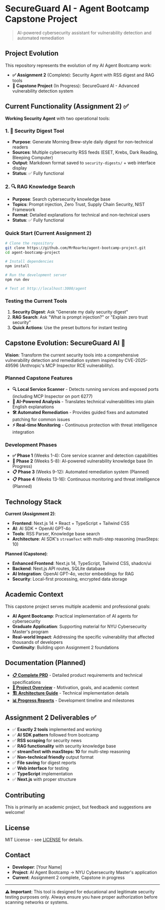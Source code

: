 # SecureGuard AI - Agent Bootcamp Capstone Project

> AI-powered cybersecurity assistant for vulnerability detection and automated remediation

## Project Evolution

This repository represents the evolution of my AI Agent Bootcamp work:

- **✅ Assignment 2** (Complete): Security Agent with RSS digest and RAG tools
- **🚧 Capstone Project** (In Progress): SecureGuard AI - Advanced vulnerability detection system

## Current Functionality (Assignment 2) ✅

**Working Security Agent** with two operational tools:

### 1. 📰 Security Digest Tool
- **Purpose**: Generate Morning Brew-style daily digest for non-technical readers
- **Sources**: Multiple cybersecurity RSS feeds (ESET, Krebs, Dark Reading, Bleeping Computer)
- **Output**: Markdown format saved to `security-digests/` + web interface display
- **Status**: ✅ Fully functional

### 2. 🔍 RAG Knowledge Search
- **Purpose**: Search cybersecurity knowledge base
- **Topics**: Prompt injection, Zero Trust, Supply Chain Security, NIST Framework
- **Format**: Detailed explanations for technical and non-technical users
- **Status**: ✅ Fully functional

### Quick Start (Current Assignment 2)
```bash
# Clone the repository
git clone https://github.com/MrRoarke/agent-bootcamp-project.git
cd agent-bootcamp-project

# Install dependencies
npm install

# Run the development server
npm run dev

# Test at http://localhost:3000/agent
```

### Testing the Current Tools
1. **Security Digest**: Ask "Generate my daily security digest"
2. **RAG Search**: Ask "What is prompt injection?" or "Explain zero trust security"
3. **Quick Actions**: Use the preset buttons for instant testing

## Capstone Evolution: SecureGuard AI 🚀

**Vision**: Transform the current security tools into a comprehensive vulnerability detection and remediation system inspired by CVE-2025-49596 (Anthropic's MCP Inspector RCE vulnerability).

### Planned Capstone Features

- **🔍 Local Service Scanner** - Detects running services and exposed ports (including MCP Inspector on port 6277)
- **🧠 AI-Powered Analysis** - Translates technical vulnerabilities into plain English explanations
- **🛠️ Automated Remediation** - Provides guided fixes and automated patching for common issues
- **⚡ Real-time Monitoring** - Continuous protection with threat intelligence integration

### Development Phases

- **✅ Phase 1** (Weeks 1-4): Core service scanner and detection capabilities
- **🚧 Phase 2** (Weeks 5-8): AI-powered vulnerability knowledge base (In Progress)
- **📋 Phase 3** (Weeks 9-12): Automated remediation system (Planned)
- **📋 Phase 4** (Weeks 13-16): Continuous monitoring and threat intelligence (Planned)

## Technology Stack

**Current (Assignment 2)**:
- **Frontend**: Next.js 14 + React + TypeScript + Tailwind CSS
- **AI**: AI SDK + OpenAI GPT-4o
- **Tools**: RSS Parser, Knowledge base search
- **Architecture**: AI SDK's `streamText` with multi-step reasoning (maxSteps: 10)

**Planned (Capstone)**:
- **Enhanced Frontend**: Next.js 14, TypeScript, Tailwind CSS, shadcn/ui
- **Backend**: Next.js API routes, SQLite database
- **AI Integration**: OpenAI GPT-4o, vector embeddings for RAG
- **Security**: Local-first processing, encrypted data storage

## Academic Context

This capstone project serves multiple academic and professional goals:

- **AI Agent Bootcamp**: Practical implementation of AI agents for cybersecurity
- **Graduate Application**: Supporting material for NYU Cybersecurity Master's program
- **Real-world Impact**: Addressing the specific vulnerability that affected thousands of developers
- **Continuity**: Building upon Assignment 2 foundations

## Documentation (Planned)

- **[📋 Complete PRD](./docs/PRD.md)** - Detailed product requirements and technical specifications
- **[🎯 Project Overview](./docs/PROJECT_OVERVIEW.md)** - Motivation, goals, and academic context
- **[🏗️ Architecture Guide](./docs/ARCHITECTURE.md)** - Technical implementation details
- **[📊 Progress Reports](./docs/PROGRESS.md)** - Development timeline and milestones

## Assignment 2 Deliverables ✅

- ✅ **Exactly 2 tools** implemented and working
- ✅ **AI SDK pattern** followed from bootcamp
- ✅ **RSS scraping** for security news
- ✅ **RAG functionality** with security knowledge base
- ✅ **streamText with maxSteps: 10** for multi-step reasoning
- ✅ **Non-technical friendly** output format
- ✅ **File saving** for digest reports
- ✅ **Web interface** for testing
- ✅ **TypeScript** implementation
- ✅ **Next.js** with proper structure

## Contributing

This is primarily an academic project, but feedback and suggestions are welcome!

## License

MIT License - see [LICENSE](./LICENSE) for details.

## Contact

- **Developer**: [Your Name]
- **Project**: AI Agent Bootcamp → NYU Cybersecurity Master's application
- **Current**: Assignment 2 complete, Capstone in progress

---

**⚠️ Important**: This tool is designed for educational and legitimate security testing purposes only. Always ensure you have proper authorization before scanning networks or systems.
